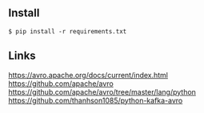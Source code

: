 ## Install

```
$ pip install -r requirements.txt
```

## Links
https://avro.apache.org/docs/current/index.html
https://github.com/apache/avro
https://github.com/apache/avro/tree/master/lang/python
https://github.com/thanhson1085/python-kafka-avro

